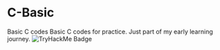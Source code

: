# C-Basic
Basic C codes
Basic C codes for practice. Just part of my early learning journey.
![TryHackMe Badge](https://tryhackme.com/api/v2/badges/public-profile?userPublicId=3562921)
